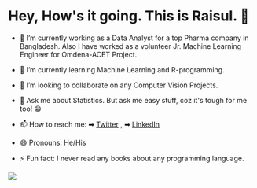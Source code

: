 # Hey, How's it going. This is Raisul. 👋


- 🔭 I’m currently working as a Data Analyst for a top Pharma company in Bangladesh. Also I have worked as a volunteer Jr. Machine Learning Engineer for Omdena-ACET Project.
- 🌱 I’m currently learning Machine Learning and R-programming.
- 👯 I’m looking to collaborate on any Computer Vision Projects.
- 💬 Ask me about Statistics. But ask me easy stuff, coz it's tough for me too! 😁
- 📫 How to reach me: ➡ [Twitter](https://twitter.com/its_Raisul) , ➡ [LinkedIn](https://www.linkedin.com/in/raisul-islam89/)
- 😄 Pronouns: He/His

- ⚡ Fun fact: I never read any books about any programming language.

<img src="https://github-readme-stats.vercel.app/api?username=Raisul-BD&&show_icons=true&title_color=ffffff&icon_color=bb2acf&text_color=daf7dc&bg_color=151515"> 
